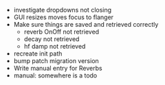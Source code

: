 - investigate dropdowns not closing
- GUI resizes moves focus to flanger
- Make sure things are saved and retrieved correctly
  - reverb OnOff not retrieved
  - decay not retrieved
  - hf damp not retrieved
- recreate init path
- bump patch migration version
- Write manual entry for Reverbs
- manual: somewhere is a todo